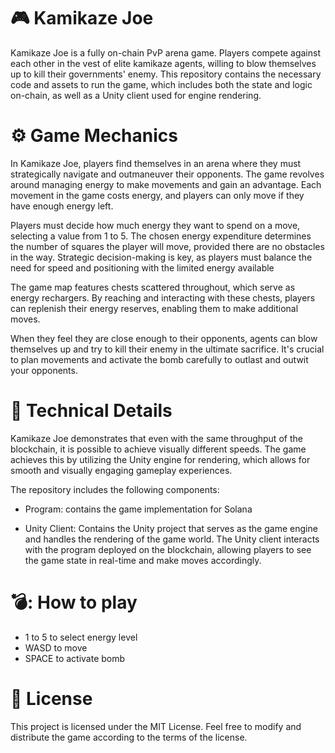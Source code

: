 # :video_game: Kamikaze Joe 
Kamikaze Joe is a fully on-chain PvP arena game. Players compete against each other in the vest of elite kamikaze agents, willing to blow themselves up to kill their governments' enemy.
This repository contains the necessary code and assets to run the game, which includes both the state and logic on-chain, as well as a Unity client used for engine rendering.

# :gear: Game Mechanics 
In Kamikaze Joe, players find themselves in an arena where they must strategically navigate and outmaneuver their opponents. The game revolves around managing energy to make movements and gain an advantage. Each movement in the game costs energy, and players can only move if they have enough energy left.

Players must decide how much energy they want to spend on a move, selecting a value from 1 to 5. The chosen energy expenditure determines the number of squares the player will move, provided there are no obstacles in the way. Strategic decision-making is key, as players must balance the need for speed and positioning with the limited energy available

The game map features chests scattered throughout, which serve as energy rechargers. By reaching and interacting with these chests, players can replenish their energy reserves, enabling them to make additional moves. 

When they feel they are close enough to their opponents, agents can blow themselves up and try to kill their enemy in the ultimate sacrifice. It's crucial to plan movements and activate the bomb carefully to outlast and outwit your opponents.

# :wrench: Technical Details 

Kamikaze Joe demonstrates that even with the same throughput of the blockchain, it is possible to achieve visually different speeds. The game achieves this by utilizing the Unity engine for rendering, which allows for smooth and visually engaging gameplay experiences.

The repository includes the following components:

- Program: contains the game implementation for Solana 

- Unity Client: Contains the Unity project that serves as the game engine and handles the rendering of the game world. The Unity client interacts with the program deployed on the blockchain, allowing players to see the game state in real-time and make moves accordingly.

# 💣: How to play

- 1 to 5 to select energy level
- WASD to move
- SPACE to activate bomb

# :page_with_curl: License 
This project is licensed under the MIT License. Feel free to modify and distribute the game according to the terms of the license.
